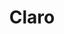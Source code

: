 ---
title: "Claro"
url: /ciudad-autonoma-de-buenos-aires/claro-avenida-rivadavia/
shop: teléfono móvil
---